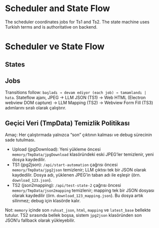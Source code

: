 # Scheduler and State Flow

The scheduler coordinates jobs for Ts1 and Ts2. The state machine uses Turkish terms and is authoritative on backend.

# Scheduler ve State Flow
## States

## Jobs

Transitions follow: `başladı → devam ediyor (each job) → tamamlandı | hata`.
Stateflow ajanı, JPEG -> LLM JSON (TS1) -> Web HTML (Electron webview DOM capture) -> LLM Mapping (TS2) -> Webview Form Fill (TS3) adımlarını sıralı olarak çalıştırır.

## Geçici Veri (TmpData) Temizlik Politikası

Amaç: Her çalıştırmada yalnızca “son” çıktının kalması ve debug sürecinin sade tutulması.

- Upload (jpgDownload): Yeni yükleme öncesi `memory/TmpData/jpgDownload` klasöründeki eski JPEG’ler temizlenir, yeni dosya kaydedilir.
- TS1 (jpg2json): `/api/start-automation` çağrısı öncesi `memory/TmpData/jpg2json` temizlenir; LLM çıktısı tek bir JSON olarak kaydedilir. Dosya adı, yüklenen JPEG’in taban adı ile eşleşir (örn. `download_123.json`).
- TS2 (json2mapping): `/api/test-state-2` çağrısı öncesi `memory/TmpData/json2mapping` temizlenir; mapping tek bir JSON dosyası olarak kaydedilir (örn. `download_123_mapping.json`). Bu dosya artık silinmez; debug için klasörde kalır.

Not: `memory` içinde son `ruhsat_json`, `html`, `mapping` ve `latest_base` bellekte tutulur. TS2 sırasında bellek boşsa, sistem `jpg2json` klasöründen son JSON’u fallback olarak yükleyebilir.
